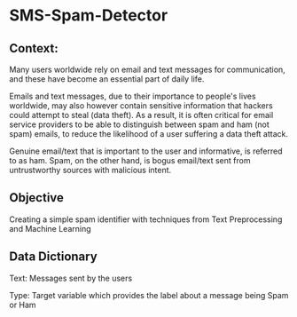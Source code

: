 # SMS-Spam-Detector
## Context:
Many users worldwide rely on email and text messages for communication, and these have become an essential part of daily life.

Emails and text messages, due to their importance to people's lives worldwide, may also however contain sensitive information that hackers could attempt to steal (data theft). As a result, it is often critical for email service providers to be able to distinguish between spam and ham (not spam) emails, to reduce the likelihood of a user suffering a data theft attack.

Genuine email/text that is important to the user and informative, is referred to as ham. Spam, on the other hand, is bogus email/text sent from untrustworthy sources with malicious intent.

## Objective
Creating a simple spam identifier with techniques from Text Preprocessing and Machine Learning
## Data Dictionary
Text: Messages sent by the users

Type: Target variable which provides the label about a message being Spam or Ham

